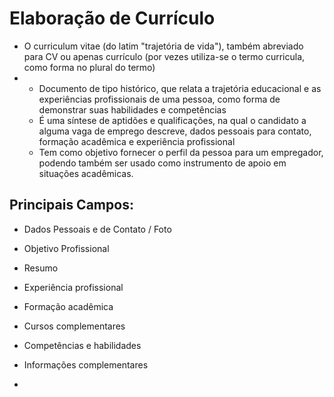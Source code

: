# Elaboração de Currículo

- O curriculum vitae (do latim "trajetória de vida"), também abreviado para CV ou apenas currículo (por vezes utiliza-se o termo curricula, como forma no plural do termo)
- 
  - Documento de tipo histórico, que relata a trajetória educacional e as experiências profissionais de uma pessoa, como forma de demonstrar suas habilidades e competências
  - É uma síntese de aptidões e qualificações, na qual o candidato a alguma vaga de emprego descreve, dados pessoais para contato, formação acadêmica e experiência profissional
  - Tem como objetivo fornecer o perfil da pessoa para um empregador, podendo também ser usado como instrumento de apoio em situações acadêmicas.


## Principais Campos:
  - Dados Pessoais e de Contato / Foto
  - Objetivo Profissional
  - Resumo
  - Experiência profissional
  - Formação acadêmica
  - Cursos complementares
  - Competências e habilidades
  - Informações complementares
 
  - 
